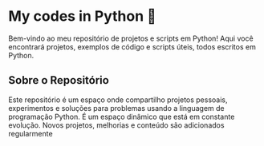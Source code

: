 # My codes in Python 🐍

Bem-vindo ao meu repositório de projetos e scripts em Python! Aqui você encontrará projetos, exemplos de código e scripts úteis, todos escritos em Python.

## Sobre o Repositório

Este repositório é um espaço onde compartilho projetos pessoais, experimentos e soluções para problemas usando a linguagem de programação Python.
É um espaço dinâmico que está em constante evolução. 
Novos projetos, melhorias e conteúdo são adicionados regularmente
